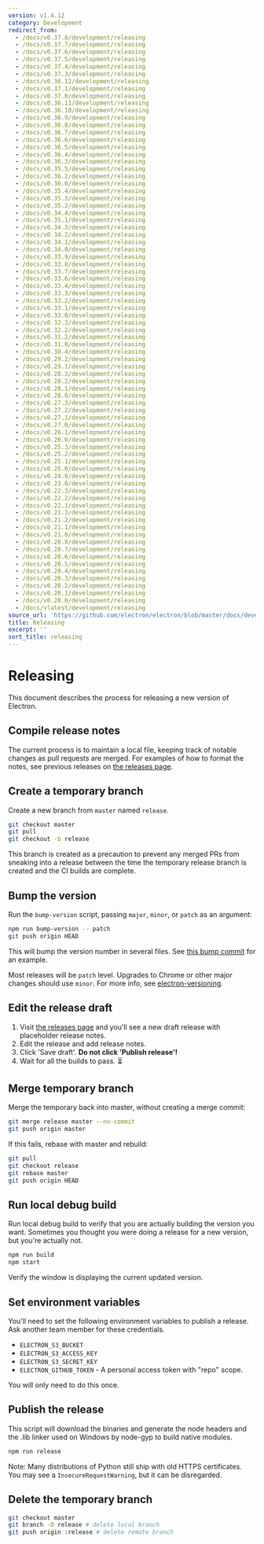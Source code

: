 ```yaml
---
version: v1.4.12
category: Development
redirect_from:
  - /docs/v0.37.8/development/releasing
  - /docs/v0.37.7/development/releasing
  - /docs/v0.37.6/development/releasing
  - /docs/v0.37.5/development/releasing
  - /docs/v0.37.4/development/releasing
  - /docs/v0.37.3/development/releasing
  - /docs/v0.36.12/development/releasing
  - /docs/v0.37.1/development/releasing
  - /docs/v0.37.0/development/releasing
  - /docs/v0.36.11/development/releasing
  - /docs/v0.36.10/development/releasing
  - /docs/v0.36.9/development/releasing
  - /docs/v0.36.8/development/releasing
  - /docs/v0.36.7/development/releasing
  - /docs/v0.36.6/development/releasing
  - /docs/v0.36.5/development/releasing
  - /docs/v0.36.4/development/releasing
  - /docs/v0.36.3/development/releasing
  - /docs/v0.35.5/development/releasing
  - /docs/v0.36.2/development/releasing
  - /docs/v0.36.0/development/releasing
  - /docs/v0.35.4/development/releasing
  - /docs/v0.35.3/development/releasing
  - /docs/v0.35.2/development/releasing
  - /docs/v0.34.4/development/releasing
  - /docs/v0.35.1/development/releasing
  - /docs/v0.34.3/development/releasing
  - /docs/v0.34.2/development/releasing
  - /docs/v0.34.1/development/releasing
  - /docs/v0.34.0/development/releasing
  - /docs/v0.33.9/development/releasing
  - /docs/v0.33.8/development/releasing
  - /docs/v0.33.7/development/releasing
  - /docs/v0.33.6/development/releasing
  - /docs/v0.33.4/development/releasing
  - /docs/v0.33.3/development/releasing
  - /docs/v0.33.2/development/releasing
  - /docs/v0.33.1/development/releasing
  - /docs/v0.33.0/development/releasing
  - /docs/v0.32.3/development/releasing
  - /docs/v0.32.2/development/releasing
  - /docs/v0.31.2/development/releasing
  - /docs/v0.31.0/development/releasing
  - /docs/v0.30.4/development/releasing
  - /docs/v0.29.2/development/releasing
  - /docs/v0.29.1/development/releasing
  - /docs/v0.28.3/development/releasing
  - /docs/v0.28.2/development/releasing
  - /docs/v0.28.1/development/releasing
  - /docs/v0.28.0/development/releasing
  - /docs/v0.27.3/development/releasing
  - /docs/v0.27.2/development/releasing
  - /docs/v0.27.1/development/releasing
  - /docs/v0.27.0/development/releasing
  - /docs/v0.26.1/development/releasing
  - /docs/v0.26.0/development/releasing
  - /docs/v0.25.3/development/releasing
  - /docs/v0.25.2/development/releasing
  - /docs/v0.25.1/development/releasing
  - /docs/v0.25.0/development/releasing
  - /docs/v0.24.0/development/releasing
  - /docs/v0.23.0/development/releasing
  - /docs/v0.22.3/development/releasing
  - /docs/v0.22.2/development/releasing
  - /docs/v0.22.1/development/releasing
  - /docs/v0.21.3/development/releasing
  - /docs/v0.21.2/development/releasing
  - /docs/v0.21.1/development/releasing
  - /docs/v0.21.0/development/releasing
  - /docs/v0.20.8/development/releasing
  - /docs/v0.20.7/development/releasing
  - /docs/v0.20.6/development/releasing
  - /docs/v0.20.5/development/releasing
  - /docs/v0.20.4/development/releasing
  - /docs/v0.20.3/development/releasing
  - /docs/v0.20.2/development/releasing
  - /docs/v0.20.1/development/releasing
  - /docs/v0.20.0/development/releasing
  - /docs/vlatest/development/releasing
source_url: 'https://github.com/electron/electron/blob/master/docs/development/releasing.md'
title: Releasing
excerpt: ''
sort_title: releasing
---
```

# Releasing

This document describes the process for releasing a new version of Electron.

## Compile release notes

The current process is to maintain a local file, keeping track of notable changes as pull requests are merged. For examples of how to format the notes, see previous releases on [the releases page](https://github.com/electron/electron/releases).

## Create a temporary branch

Create a new branch from `master` named `release`.

```sh
git checkout master
git pull
git checkout -b release
```

This branch is created as a precaution to prevent any merged PRs from sneaking into a release between the time the temporary release branch is created and the CI builds are complete.

## Bump the version

Run the `bump-version` script, passing `major`, `minor`, or `patch` as an argument:

```sh
npm run bump-version -- patch
git push origin HEAD
```

This will bump the version number in several files. See [this bump commit](https://github.com/electron/electron/commit/78ec1b8f89b3886b856377a1756a51617bc33f5a) for an example.

Most releases will be `patch` level. Upgrades to Chrome or other major changes should use `minor`. For more info, see [electron-versioning]({{site.baseurl}}/docs/tutorial/electron-versioning).

## Edit the release draft

1.  Visit [the releases page](https://github.com/electron/electron/releases) and you'll see a new draft release with placeholder release notes.
2.  Edit the release and add release notes.
3.  Click 'Save draft'. **Do not click 'Publish release'!**
4.  Wait for all the builds to pass. :hourglass_flowing_sand:

## Merge temporary branch

Merge the temporary back into master, without creating a merge commit:

```sh
git merge release master --no-commit
git push origin master
```

If this fails, rebase with master and rebuild:

```sh
git pull
git checkout release
git rebase master
git push origin HEAD
```

## Run local debug build

Run local debug build to verify that you are actually building the version you want. Sometimes you thought you were doing a release for a new version, but you're actually not.

```sh
npm run build
npm start
```

Verify the window is displaying the current updated version.

## Set environment variables

You'll need to set the following environment variables to publish a release. Ask another team member for these credentials.

*   `ELECTRON_S3_BUCKET`
*   `ELECTRON_S3_ACCESS_KEY`
*   `ELECTRON_S3_SECRET_KEY`
*   `ELECTRON_GITHUB_TOKEN` - A personal access token with "repo" scope.

You will only need to do this once.

## Publish the release

This script will download the binaries and generate the node headers and the .lib linker used on Windows by node-gyp to build native modules.

```sh
npm run release
```

Note: Many distributions of Python still ship with old HTTPS certificates. You may see a `InsecureRequestWarning`, but it can be disregarded.

## Delete the temporary branch

```sh
git checkout master
git branch -D release # delete local branch
git push origin :release # delete remote branch
```
